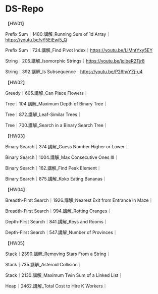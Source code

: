 # DS-Repo

【HW01】

Prefix Sum｜1480.講解_Running Sum of 1d Array｜https://youtu.be/vY5EiEwi5_Q

Prefix Sum｜724.講解_Find Pivot Index｜https://youtu.be/LlMntYxy5EY

String｜205.講解_Isomorphic Strings｜https://youtu.be/joibeR2Tjr8

String｜392.講解_Is Subsequence｜https://youtu.be/P26hvYZj-u4

【HW02】

Greedy｜605.講解_Can Place Flowers｜

Tree｜104.講解_Maximum Depth of Binary Tree｜

Tree｜872.講解_Leaf-Similar Trees｜

Tree｜700.講解_Search in a Binary Search Tree｜

【HW03】

Binary Search｜374.講解_Guess Number Higher or Lower｜

Binary Search｜1004.講解_Max Consecutive Ones III｜

Binary Search｜162.講解_Find Peak Element｜

Binary Search｜875.講解_Koko Eating Bananas｜

【HW04】

Breadth-First Search｜1926.講解_Nearest Exit from Entrance in Maze｜

Breadth-First Search｜994.講解_Rotting Oranges｜

Depth-First Search｜841.講解_Keys and Rooms｜

Depth-First Search｜547.講解_Number of Provinces｜

【HW05】

Stack｜2390.講解_Removing Stars From a String｜

Stack｜735.講解_Asteroid Collision｜

Stack｜2130.講解_Maximum Twin Sum of a Linked List｜

Heap｜2462.講解_Total Cost to Hire K Workers｜

